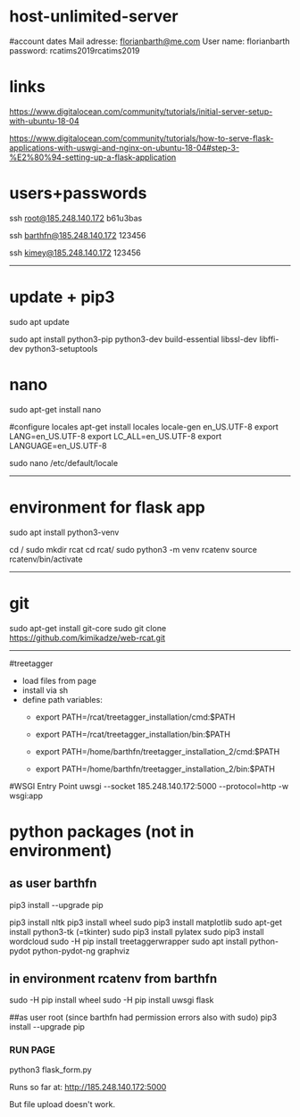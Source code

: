 # host-unlimited-server

#account dates
Mail adresse: florianbarth@me.com
User name: florianbarth
password: rcatims2019rcatims2019


# links
https://www.digitalocean.com/community/tutorials/initial-server-setup-with-ubuntu-18-04

https://www.digitalocean.com/community/tutorials/how-to-serve-flask-applications-with-uswgi-and-nginx-on-ubuntu-18-04#step-3-%E2%80%94-setting-up-a-flask-application


# users+passwords
ssh root@185.248.140.172
b61u3bas

ssh barthfn@185.248.140.172
123456

ssh kimey@185.248.140.172
123456

------------------------------------------------

# update + pip3
sudo apt update

sudo apt install python3-pip python3-dev build-essential libssl-dev libffi-dev python3-setuptools

# nano
sudo apt-get install nano

#configure locales
apt-get install locales
locale-gen en_US.UTF-8
export LANG=en_US.UTF-8
export LC_ALL=en_US.UTF-8
export LANGUAGE=en_US.UTF-8

sudo nano /etc/default/locale

----------------------------------------------

# environment for flask app

sudo apt install python3-venv

cd /
sudo mkdir rcat
cd rcat/
sudo python3 -m venv rcatenv
source rcatenv/bin/activate

----------------------------------------------

# git 
sudo apt-get install git-core
sudo git clone https://github.com/kimikadze/web-rcat.git

----------------------------------------------

#treetagger
- load files from page
- install via sh
- define path variables:
	- export PATH=/rcat/treetagger_installation/cmd:$PATH
	- export PATH=/rcat/treetagger_installation/bin:$PATH

	- export PATH=/home/barthfn/treetagger_installation_2/cmd:$PATH
	- export PATH=/home/barthfn/treetagger_installation_2/bin:$PATH

#WSGI Entry Point
uwsgi --socket 185.248.140.172:5000 --protocol=http -w wsgi:app

# python packages (not in environment)

## as user barthfn
pip3 install --upgrade pip

pip3 install nltk
pip3 install wheel
sudo pip3 install matplotlib
sudo apt-get install python3-tk
(=tkinter)
sudo pip3 install pylatex
sudo pip3 install wordcloud
sudo -H pip install treetaggerwrapper
sudo apt install python-pydot python-pydot-ng graphviz

## in environment rcatenv from barthfn
sudo -H pip install wheel
sudo -H pip install uwsgi flask

##as user root (since barthfn had permission errors also with sudo)
pip3 install --upgrade pip

### RUN PAGE
python3 flask_form.py 

Runs so far at:
http://185.248.140.172:5000

But file upload doesn't work.








